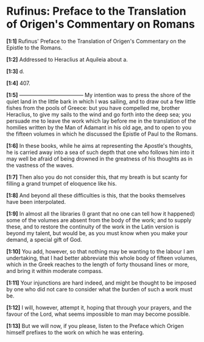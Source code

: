 # Rufinus: Preface to the Translation of Origen's Commentary on Romans

**[1:1]** Rufinus' Preface to the Translation of Origen's Commentary on the Epistle to the Romans.

**[1:2]** Addressed to Heraclius at Aquileia about a.

**[1:3]** d.

**[1:4]** 407.

**[1:5]** ————————————  My intention was to press the shore of the quiet land in the little bark in which I was sailing, and to draw out a few little fishes from the pools of Greece: but you have compelled me, brother Heraclius, to give my sails to the wind and go forth into the deep sea; you persuade me to leave the work which lay before me in the translation of the homilies written by the Man of Adamant in his old age, and to open to you the fifteen volumes in which he discussed the Epistle of Paul to the Romans.

**[1:6]** In these books, while he aims at representing the Apostle's thoughts, he is carried away into a sea of such depth that one who follows him into it may well be afraid of being drowned in the greatness of his thoughts as in the vastness of the waves.

**[1:7]** Then also you do not consider this, that my breath is but scanty for filling a grand trumpet of eloquence like his.

**[1:8]** And beyond all these difficulties is this, that the books themselves have been interpolated.

**[1:9]** In almost all the libraries (I grant that no one can tell how it happened) some of the volumes are absent from the body of the work; and to supply these, and to restore the continuity of the work in the Latin version is beyond my talent, but would be, as you must know when you make your demand, a special gift of God.

**[1:10]** You add, however, so that nothing may be wanting to the labour I am undertaking, that I had better abbreviate this whole body of fifteen volumes, which in the Greek reaches to the length of forty thousand lines or more, and bring it within moderate compass.

**[1:11]** Your injunctions are hard indeed, and might be thought to be imposed by one who did not care to consider what the burden of such a work must be.

**[1:12]** I will, however, attempt it, hoping that through your prayers, and the favour of the Lord, what seems impossible to man may become possible.

**[1:13]** But we will now, if you please, listen to the Preface which Origen himself prefixes to the work on which he was entering.

